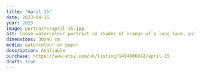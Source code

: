 ```yaml
---
title: "April 15"
date: 2023-04-15
year: 2023
image: portraits/april-15.jpg
alt: loose watercolour portrait in shades of orange of a long face, with lighting coming from the left, the watercolour bleeds define the form loosely, but the form of a face is clearly recognisable
dimensions: 30x40 cm
media: watercolour on paper
description: Avaliable
purchase: https://www.etsy.com/uk/listing/1494606042/april-15
draft: true
---
```

